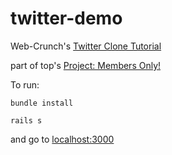# twitter-demo

<p>Web-Crunch's <a href="https://www.youtube.com/watch?v=5gUysPm64a4">Twitter Clone Tutorial</a></p>

<p>part of top's <a href="https://www.theodinproject.com/paths/full-stack-ruby-on-rails/courses/ruby-on-rails/lessons/members-only">Project: Members Only!</a></p>

<p>To run:</p>
<p><code>bundle install</code></p>
<p><code>rails s</code></p>
and go to <a href="http://localhost:3000">localhost:3000</a>

